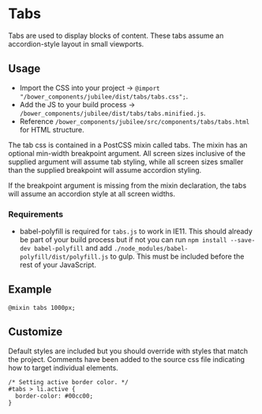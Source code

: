 # Tabs

Tabs are used to display blocks of content. These tabs assume an accordion-style layout in small viewports.

## Usage

* Import the CSS into your project -> `@import "/bower_components/jubilee/dist/tabs/tabs.css";`.
* Add the JS to your build process -> `/bower_components/jubilee/dist/tabs/tabs.minified.js`.
* Reference `/bower_components/jubilee/src/components/tabs/tabs.html` for HTML structure.

The tab css is contained in a PostCSS mixin called tabs. The mixin has an optional min-width breakpoint argument. All screen sizes inclusive of the supplied argument will assume tab styling, while all screen sizes smaller than the supplied breakpoint will assume accordion styling.

If the breakpoint argument is missing from the mixin declaration, the tabs will assume an accordion style at all screen widths.

### Requirements

* babel-polyfill is required for `tabs.js` to work in IE11. This should already be part of your build process but if not you can run `npm install --save-dev babel-polyfill` and add `./node_modules/babel-polyfill/dist/polyfill.js` to gulp. This must be included before the rest of your JavaScript.

## Example

```
@mixin tabs 1000px;
```

## Customize

Default styles are included but you should override with styles that match the project. Comments have been added to the source css file indicating how to target individual elements.

```
/* Setting active border color. */
#tabs > li.active {
  border-color: #00cc00;
}
```
